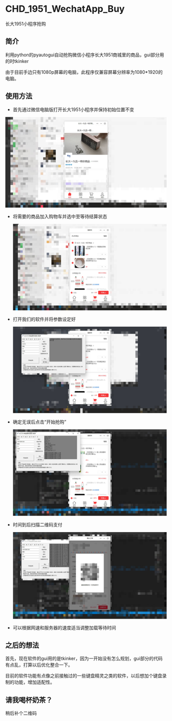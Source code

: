 # CHD_1951_WechatApp_Buy

[English]: ./README_en.md


长大1951小程序抢购

## 简介

利用python的pyautogui自动抢购微信小程序长大1951商城里的商品，gui部分用的时tkinker

由于目前手边只有1080p屏幕的电脑，此程序仅兼容屏幕分辨率为1080*1920的电脑。

## 使用方法

- 首先通过微信电脑版打开长大1951小程序并保持初始位置不变

![打开小程序](./src/001.jpg)

- 将需要的商品加入购物车并选中至等待结算状态

  ![加车并选中](./src/002.jpg)

- 打开我们的软件并将参数设定好

  ![打开软件](./src/003.jpg)

- 确定无误后点击“开始抢购”

  ![](./src/004.jpg)

- 时间到后扫描二维码支付

  ![](./src/005.jpg)

- 可以根据网速和服务器的速度适当调整加载等待时间

## 之后的想法

首先，现在软件的gui用的是tkinker，因为一开始没有怎么规划，gui部分的代码有点乱，打算以后优化整合一下。

目前的软件功能有点像之前接触过的一些键盘精灵之类的软件，以后想加个键盘录制的功能，增加适配性。

## 请我喝杯奶茶？

稍后补个二维码
